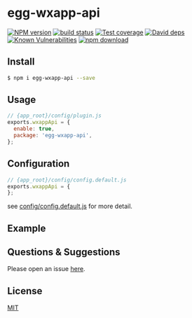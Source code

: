 # egg-wxapp-api

[![NPM version][npm-image]][npm-url]
[![build status][travis-image]][travis-url]
[![Test coverage][codecov-image]][codecov-url]
[![David deps][david-image]][david-url]
[![Known Vulnerabilities][snyk-image]][snyk-url]
[![npm download][download-image]][download-url]

[npm-image]: https://img.shields.io/npm/v/egg-wxapp-api.svg?style=flat-square
[npm-url]: https://npmjs.org/package/egg-wxapp-api
[travis-image]: https://img.shields.io/travis/eggjs/egg-wxapp-api.svg?style=flat-square
[travis-url]: https://travis-ci.org/eggjs/egg-wxapp-api
[codecov-image]: https://img.shields.io/codecov/c/github/eggjs/egg-wxapp-api.svg?style=flat-square
[codecov-url]: https://codecov.io/github/eggjs/egg-wxapp-api?branch=master
[david-image]: https://img.shields.io/david/eggjs/egg-wxapp-api.svg?style=flat-square
[david-url]: https://david-dm.org/eggjs/egg-wxapp-api
[snyk-image]: https://snyk.io/test/npm/egg-wxapp-api/badge.svg?style=flat-square
[snyk-url]: https://snyk.io/test/npm/egg-wxapp-api
[download-image]: https://img.shields.io/npm/dm/egg-wxapp-api.svg?style=flat-square
[download-url]: https://npmjs.org/package/egg-wxapp-api

<!--
Description here.
-->

## Install

```bash
$ npm i egg-wxapp-api --save
```

## Usage

```js
// {app_root}/config/plugin.js
exports.wxappApi = {
  enable: true,
  package: 'egg-wxapp-api',
};
```

## Configuration

```js
// {app_root}/config/config.default.js
exports.wxappApi = {
};
```

see [config/config.default.js](config/config.default.js) for more detail.

## Example

<!-- example here -->

## Questions & Suggestions

Please open an issue [here](https://github.com/eggjs/egg/issues).

## License

[MIT](LICENSE)
